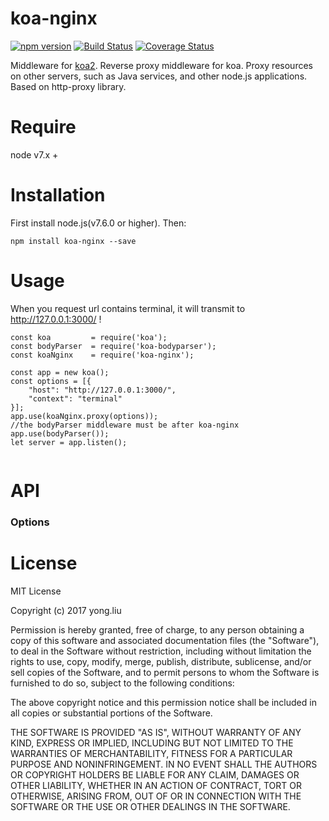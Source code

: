 # koa-nginx

[![npm version](https://badge.fury.io/js/koa-nginx.svg)](https://badge.fury.io/js/koa-nginx) [![Build Status](https://www.travis-ci.org/wedog/koa-nginx.svg?branch=master)](https://www.travis-ci.org/wedog/koa-nginx) [![Coverage Status](https://coveralls.io/repos/github/wedog/koa-nginx/badge.svg?branch=master)](https://coveralls.io/github/wedog/koa-nginx?branch=master)

Middleware for [koa2](https://github.com/koajs/koa). Reverse proxy middleware for koa. Proxy resources on other servers, such as Java services, and other node.js applications. Based on http-proxy library.

# Require

node v7.x +

# Installation

First install node.js(v7.6.0 or higher). Then:

```
npm install koa-nginx --save

```

# Usage
When you request url contains terminal, it will transmit to http://127.0.0.1:3000/ !

```
const koa         = require('koa');
const bodyParser  = require('koa-bodyparser');
const koaNginx    = require('koa-nginx');

const app = new koa();
const options = [{
    "host": "http://127.0.0.1:3000/",
    "context": "terminal"
}];
app.use(koaNginx.proxy(options));
//the bodyParser middleware must be after koa-nginx
app.use(bodyParser());
let server = app.listen();
    
```
# API
### Options


# License
MIT License

Copyright (c) 2017 yong.liu

Permission is hereby granted, free of charge, to any person obtaining a copy
of this software and associated documentation files (the "Software"), to deal
in the Software without restriction, including without limitation the rights
to use, copy, modify, merge, publish, distribute, sublicense, and/or sell
copies of the Software, and to permit persons to whom the Software is
furnished to do so, subject to the following conditions:

The above copyright notice and this permission notice shall be included in all
copies or substantial portions of the Software.

THE SOFTWARE IS PROVIDED "AS IS", WITHOUT WARRANTY OF ANY KIND, EXPRESS OR
IMPLIED, INCLUDING BUT NOT LIMITED TO THE WARRANTIES OF MERCHANTABILITY,
FITNESS FOR A PARTICULAR PURPOSE AND NONINFRINGEMENT. IN NO EVENT SHALL THE
AUTHORS OR COPYRIGHT HOLDERS BE LIABLE FOR ANY CLAIM, DAMAGES OR OTHER
LIABILITY, WHETHER IN AN ACTION OF CONTRACT, TORT OR OTHERWISE, ARISING FROM,
OUT OF OR IN CONNECTION WITH THE SOFTWARE OR THE USE OR OTHER DEALINGS IN THE
SOFTWARE.

